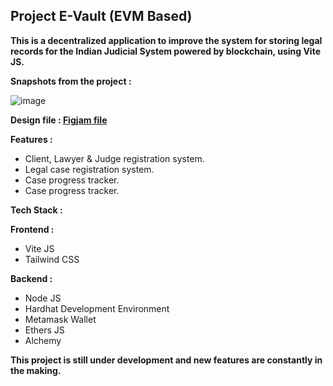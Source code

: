 ## Project E-Vault (EVM Based)

<b>This is a decentralized application to improve the system for storing legal records for the Indian Judicial System powered by blockchain, using Vite JS.</b>

<!-- Currently, the app is working on localhost using <b>Sepolia test network</b> and Alchemy. -->

<b>Snapshots from the project : </b>

![image](https://github.com/rohitroy-github/sih-evault-project/assets/68563695/e7d73879-868a-4794-9f84-31f5fa10d60e)

<b>Design file : <a href="https://www.figma.com/file/KxWQBN9kWSZFAdaGUGrT21/vite-project-evault?type=whiteboard&node-id=0-1">Figjam file</a> </b>

<b>Features :</b>
<ul>
    <li>Client, Lawyer & Judge registration system.</li>
    <li>Legal case registration system.</li>
    <li>Case progress tracker.</li>
    <li>Case progress tracker.</li>
</ul>

<b>Tech Stack :</b>

<b>Frontend :</b>
<ul>
    <li>Vite JS</li>
    <li>Tailwind CSS</li>
</ul>

<b>Backend :</b>
<ul>
    <li>Node JS</li>
    <li>Hardhat Development Environment</li>
    <li>Metamask Wallet</li>
    <li>Ethers JS</li>
    <li>Alchemy</li>
</ul>

<b>This project is still under development and new features are constantly in the making.</b>

<!-- The project is complete but I'm open to modifications ! -->
